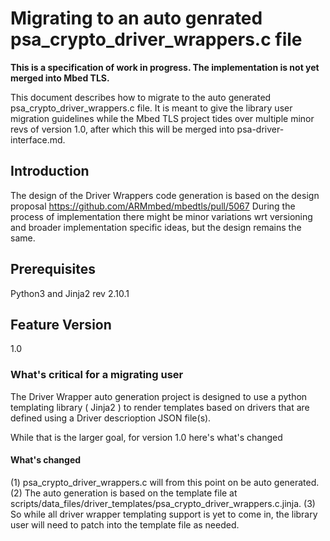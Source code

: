 Migrating to an auto genrated psa_crypto_driver_wrappers.c file
===============================================================

**This is a specification of work in progress. The implementation is not yet merged into Mbed TLS.**

This document describes how to migrate to the auto generated psa_crypto_driver_wrappers.c file.
It is meant to give the library user migration guidelines while the Mbed TLS project tides over multiple minor revs of version 1.0, after which this will be merged into psa-driver-interface.md.

## Introduction

The design of the Driver Wrappers code generation is based on the design proposal https://github.com/ARMmbed/mbedtls/pull/5067
During the process of implementation there might be minor variations wrt versioning and broader implementation specific ideas, but the design remains the same.

## Prerequisites

Python3 and Jinja2 rev 2.10.1

## Feature Version

1.0

### What's critical for a migrating user

The Driver Wrapper auto generation project is designed to use a python templating library ( Jinja2 ) to render templates based on drivers that are defined using a Driver descrioption JSON file(s).

While that is the larger goal, for version 1.0 here's what's changed

#### What's changed

(1) psa_crypto_driver_wrappers.c will from this point on be auto generated.
(2) The auto generation is based on the template file at scripts/data_files/driver_templates/psa_crypto_driver_wrappers.c.jinja.
(3) So while all driver wrapper templating support is yet to come in, the library user will need to patch into the template file as needed.
